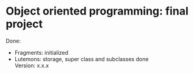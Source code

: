 # Object oriented programming: final project
Done: 
- Fragments: initialized
- Lutemons: storage, super class and subclasses done  
Version: x.x.x